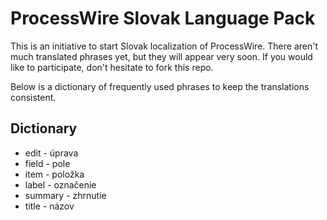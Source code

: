 ProcessWire Slovak Language Pack
================================

This is an initiative to start Slovak localization of ProcessWire.
There aren't much translated phrases yet, but they will appear very soon.
If you would like to participate, don't hesitate to fork this repo.

Below is a dictionary of frequently used phrases to keep the translations consistent.

Dictionary
----------
* edit - úprava
* field - pole
* item - položka
* label - označenie
* summary - zhrnutie
* title - názov

